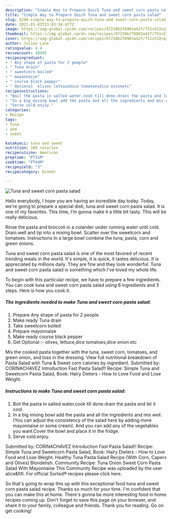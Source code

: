 ```yaml
---
description: "Simple Way to Prepare Quick Tuna and sweet corn pasta salad"
title: "Simple Way to Prepare Quick Tuna and sweet corn pasta salad"
slug: 5296-simple-way-to-prepare-quick-tuna-and-sweet-corn-pasta-salad
date: 2021-01-03T13:03:34.877Z
image: https://img-global.cpcdn.com/recipes/87230b2f8903a42f/751x532cq70/tuna-and-sweet-corn-pasta-salad-recipe-main-photo.jpg
thumbnail: https://img-global.cpcdn.com/recipes/87230b2f8903a42f/751x532cq70/tuna-and-sweet-corn-pasta-salad-recipe-main-photo.jpg
cover: https://img-global.cpcdn.com/recipes/87230b2f8903a42f/751x532cq70/tuna-and-sweet-corn-pasta-salad-recipe-main-photo.jpg
author: Julian Lane
ratingvalue: 4.4
reviewcount: 38995
recipeingredient:
- " Any shape of pasta for 2 people"
- " Tuna drain"
- " sweetcorn boiled"
- " mayonnaise"
- " course black pepper"
- " Optional  olives lettucedice tomatoesdice onionetc"
recipeinstructions:
- "Boil the pasta in salted water.cook till done.drain the pasta and let it cool."
- "In a big mixing bowl add the pasta and all the ingredients and mix well. (You can adjust the consistency of the salad here by adding more mayonnaise or some cream). And you can add any of the vegetables you want.Cover the bowl and place it in the fridge."
- "Serve cold.enjoy."
categories:
- Recipe
tags:
- tuna
- and
- sweet

katakunci: tuna and sweet 
nutrition: 109 calories
recipecuisine: American
preptime: "PT31M"
cooktime: "PT44M"
recipeyield: "3"
recipecategory: Dinner

---
```



![Tuna and sweet corn pasta salad](https://img-global.cpcdn.com/recipes/87230b2f8903a42f/751x532cq70/tuna-and-sweet-corn-pasta-salad-recipe-main-photo.jpg)

Hello everybody, I hope you are having an incredible day today. Today, we're going to prepare a special dish, tuna and sweet corn pasta salad. It is one of my favorites. This time, I'm gonna make it a little bit tasty. This will be really delicious.

Rinse the pasta and broccoli in a colander under running water until cold. Drain well and tip into a mixing bowl. Scatter over the sweetcorn and tomatoes. Instructions In a large bowl combine the tuna, pasta, corn and green onions.

Tuna and sweet corn pasta salad is one of the most favored of recent trending meals in the world. It's simple, it is quick, it tastes delicious. It is appreciated by millions daily. They are fine and they look wonderful. Tuna and sweet corn pasta salad is something which I've loved my whole life.


To begin with this particular recipe, we have to prepare a few ingredients. You can cook tuna and sweet corn pasta salad using 6 ingredients and 3 steps. Here is how you cook it.

<!--inarticleads1-->

##### The ingredients needed to make Tuna and sweet corn pasta salad:

1. Prepare  Any shape of pasta for 2 people
1. Make ready  Tuna drain
1. Take  sweetcorn boiled
1. Prepare  mayonnaise
1. Make ready  course black pepper
1. Get  Optional :- olives, lettuce,dice tomatoes,dice onion.etc


Mix the cooked pasta together with the tuna, sweet corn, tomatoes, and green onion, and toss in the dressing. View full nutritional breakdown of Pasta Salad with Tuna &amp; Sweet corn calories by ingredient. Submitted by: CORINACHAVEZ Introduction Fast Pasta Salad!! Recipe: Simple Tuna and Sweetcorn Pasta Salad, Book: Hairy Dieters - How to Love Food and Lose Weight. 

<!--inarticleads2-->

##### Instructions to make Tuna and sweet corn pasta salad:

1. Boil the pasta in salted water.cook till done.drain the pasta and let it cool.
1. In a big mixing bowl add the pasta and all the ingredients and mix well. (You can adjust the consistency of the salad here by adding more mayonnaise or some cream). And you can add any of the vegetables you want.Cover the bowl and place it in the fridge.
1. Serve cold.enjoy.


Submitted by: CORINACHAVEZ Introduction Fast Pasta Salad!! Recipe: Simple Tuna and Sweetcorn Pasta Salad, Book: Hairy Dieters - How to Love Food and Lose Weight. Healthy Tuna Pasta Salad Recipe (With Corn, Capers and Olives) Blondelish. Community Recipe: Tuna Onion Sweet Corn Pasta Salad With Mayonnaise This Community Recipe was uploaded by the user alice&amp;fifi. For official Sorted® recipes please click here. 

So that's going to wrap this up with this exceptional food tuna and sweet corn pasta salad recipe. Thanks so much for your time. I'm confident that you can make this at home. There's gonna be more interesting food in home recipes coming up. Don't forget to save this page on your browser, and share it to your family, colleague and friends. Thank you for reading. Go on get cooking!
